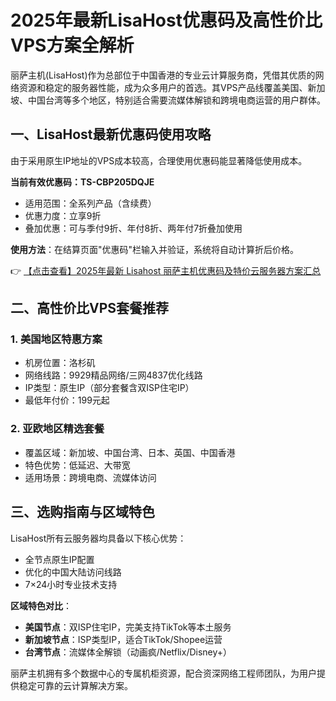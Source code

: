 # 2025年最新LisaHost优惠码及高性价比VPS方案全解析

丽萨主机(LisaHost)作为总部位于中国香港的专业云计算服务商，凭借其优质的网络资源和稳定的服务器性能，成为众多用户的首选。其VPS产品线覆盖美国、新加坡、中国台湾等多个地区，特别适合需要流媒体解锁和跨境电商运营的用户群体。

## 一、LisaHost最新优惠码使用攻略

由于采用原生IP地址的VPS成本较高，合理使用优惠码能显著降低使用成本。

**当前有效优惠码：TS-CBP205DQJE**  
- 适用范围：全系列产品（含续费）
- 优惠力度：立享9折
- 叠加优惠：可与季付9折、年付8折、两年付7折叠加使用

**使用方法**：在结算页面"优惠码"栏输入并验证，系统将自动计算折后价格。

👉 [【点击查看】2025年最新 Lisahost 丽萨主机优惠码及特价云服务器方案汇总](https://bit.ly/lisazhuji)

## 二、高性价比VPS套餐推荐

### 1. 美国地区特惠方案
- 机房位置：洛杉矶
- 网络线路：9929精品网络/三网4837优化线路
- IP类型：原生IP（部分套餐含双ISP住宅IP）
- 最低年付价：199元起

### 2. 亚欧地区精选套餐
- 覆盖区域：新加坡、中国台湾、日本、英国、中国香港
- 特色优势：低延迟、大带宽
- 适用场景：跨境电商、流媒体访问

## 三、选购指南与区域特色

LisaHost所有云服务器均具备以下核心优势：
- 全节点原生IP配置
- 优化的中国大陆访问线路
- 7×24小时专业技术支持

**区域特色对比**：
- **美国节点**：双ISP住宅IP，完美支持TikTok等本土服务
- **新加坡节点**：ISP类型IP，适合TikTok/Shopee运营
- **台湾节点**：流媒体全解锁（动画疯/Netflix/Disney+）

丽萨主机拥有多个数据中心的专属机柜资源，配合资深网络工程师团队，为用户提供稳定可靠的云计算解决方案。
